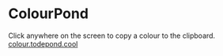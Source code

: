 # ColourPond
Click anywhere on the screen to copy a colour to the clipboard.<br>
[colour.todepond.cool](https://colour.todepond.cool)
